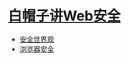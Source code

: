 # [白帽子讲Web安全](https://book.douban.com/subject/25910557/)

* [安全世界观](./chapter-1.md)
* [浏览器安全](./chapter-2.md)
